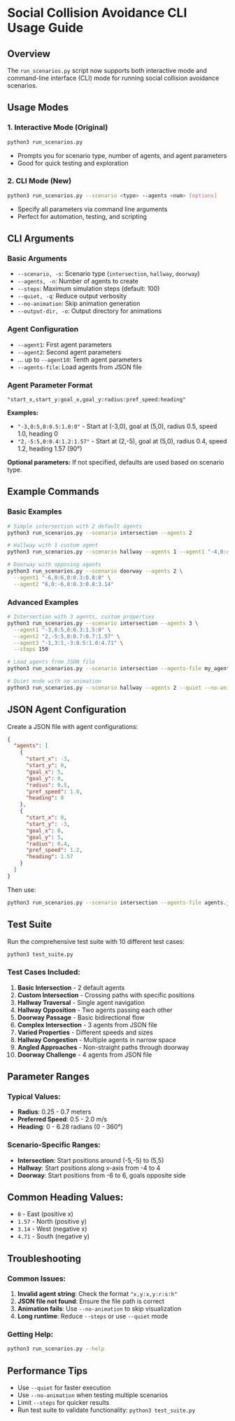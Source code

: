 # Social Collision Avoidance CLI Usage Guide

## Overview

The `run_scenarios.py` script now supports both interactive mode and command-line interface (CLI) mode for running social collision avoidance scenarios.

## Usage Modes

### 1. Interactive Mode (Original)
```bash
python3 run_scenarios.py
```
- Prompts you for scenario type, number of agents, and agent parameters
- Good for quick testing and exploration

### 2. CLI Mode (New)
```bash
python3 run_scenarios.py --scenario <type> --agents <num> [options]
```
- Specify all parameters via command line arguments
- Perfect for automation, testing, and scripting

## CLI Arguments

### Basic Arguments
- `--scenario, -s`: Scenario type (`intersection`, `hallway`, `doorway`)
- `--agents, -n`: Number of agents to create
- `--steps`: Maximum simulation steps (default: 100)
- `--quiet, -q`: Reduce output verbosity
- `--no-animation`: Skip animation generation
- `--output-dir, -o`: Output directory for animations

### Agent Configuration
- `--agent1`: First agent parameters
- `--agent2`: Second agent parameters
- ... up to `--agent10`: Tenth agent parameters
- `--agents-file`: Load agents from JSON file

### Agent Parameter Format
```
"start_x,start_y:goal_x,goal_y:radius:pref_speed:heading"
```

**Examples:**
- `"-3,0:5,0:0.5:1.0:0"` - Start at (-3,0), goal at (5,0), radius 0.5, speed 1.0, heading 0
- `"2,-5:5,0:0.4:1.2:1.57"` - Start at (2,-5), goal at (5,0), radius 0.4, speed 1.2, heading 1.57 (90°)

**Optional parameters:** If not specified, defaults are used based on scenario type.

## Example Commands

### Basic Examples

```bash
# Simple intersection with 2 default agents
python3 run_scenarios.py --scenario intersection --agents 2

# Hallway with 1 custom agent
python3 run_scenarios.py --scenario hallway --agents 1 --agent1 "-4,0:4,0:0.4:1.2:0"

# Doorway with opposing agents
python3 run_scenarios.py --scenario doorway --agents 2 \
  --agent1 "-6,0:6,0:0.3:0.8:0" \
  --agent2 "6,0:-6,0:0.3:0.8:3.14"
```

### Advanced Examples

```bash
# Intersection with 3 agents, custom properties
python3 run_scenarios.py --scenario intersection --agents 3 \
  --agent1 "-3,0:5,0:0.3:1.5:0" \
  --agent2 "2,-5:5,0:0.7:0.7:1.57" \
  --agent3 "-1,3:1,-3:0.5:1.0:4.71" \
  --steps 150

# Load agents from JSON file
python3 run_scenarios.py --scenario intersection --agents-file my_agents.json

# Quiet mode with no animation
python3 run_scenarios.py --scenario hallway --agents 2 --quiet --no-animation
```

## JSON Agent Configuration

Create a JSON file with agent configurations:

```json
{
  "agents": [
    {
      "start_x": -3,
      "start_y": 0,
      "goal_x": 5,
      "goal_y": 0,
      "radius": 0.5,
      "pref_speed": 1.0,
      "heading": 0
    },
    {
      "start_x": 0,
      "start_y": -3,
      "goal_x": 0,
      "goal_y": 5,
      "radius": 0.4,
      "pref_speed": 1.2,
      "heading": 1.57
    }
  ]
}
```

Then use:
```bash
python3 run_scenarios.py --scenario intersection --agents-file agents.json
```

## Test Suite

Run the comprehensive test suite with 10 different test cases:

```bash
python3 test_suite.py
```

### Test Cases Included:

1. **Basic Intersection** - 2 default agents
2. **Custom Intersection** - Crossing paths with specific positions
3. **Hallway Traversal** - Single agent navigation
4. **Hallway Opposition** - Two agents passing each other
5. **Doorway Passage** - Basic bidirectional flow
6. **Complex Intersection** - 3 agents from JSON file
7. **Varied Properties** - Different speeds and sizes
8. **Hallway Congestion** - Multiple agents in narrow space
9. **Angled Approaches** - Non-straight paths through doorway
10. **Doorway Challenge** - 4 agents from JSON file

## Parameter Ranges

### Typical Values:
- **Radius**: 0.25 - 0.7 meters
- **Preferred Speed**: 0.5 - 2.0 m/s
- **Heading**: 0 - 6.28 radians (0 - 360°)

### Scenario-Specific Ranges:
- **Intersection**: Start positions around (-5,-5) to (5,5)
- **Hallway**: Start positions along x-axis from -4 to 4
- **Doorway**: Start positions from -6 to 6, goals opposite side

## Common Heading Values:
- `0` - East (positive x)
- `1.57` - North (positive y) 
- `3.14` - West (negative x)
- `4.71` - South (negative y)

## Troubleshooting

### Common Issues:

1. **Invalid agent string**: Check the format `"x,y:x,y:r:s:h"`
2. **JSON file not found**: Ensure the file path is correct
3. **Animation fails**: Use `--no-animation` to skip visualization
4. **Long runtime**: Reduce `--steps` or use `--quiet` mode

### Getting Help:
```bash
python3 run_scenarios.py --help
```

## Performance Tips

- Use `--quiet` for faster execution
- Use `--no-animation` when testing multiple scenarios
- Limit `--steps` for quicker results
- Run test suite to validate functionality: `python3 test_suite.py` 